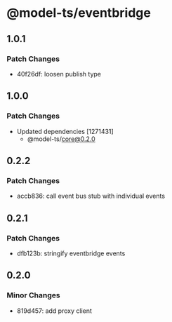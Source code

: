 # @model-ts/eventbridge

## 1.0.1

### Patch Changes

- 40f26df: loosen publish type

## 1.0.0

### Patch Changes

- Updated dependencies [1271431]
  - @model-ts/core@0.2.0

## 0.2.2

### Patch Changes

- accb836: call event bus stub with individual events

## 0.2.1

### Patch Changes

- dfb123b: stringify eventbridge events

## 0.2.0

### Minor Changes

- 819d457: add proxy client
